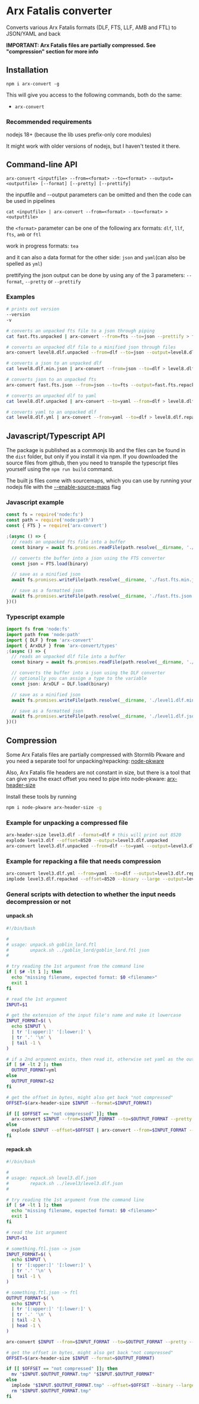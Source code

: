 # Arx Fatalis converter

Converts various Arx Fatalis formats (DLF, FTS, LLF, AMB and FTL) to JSON/YAML and back

**IMPORTANT: Arx Fatalis files are partially compressed. See "compression" section for more info**

## Installation

`npm i arx-convert -g`

This will give you access to the following commands, both do the same:

- `arx-convert`

### Recommended requirements

nodejs 18+ (because the lib uses prefix-only core modules)

It might work with older versions of nodejs, but I haven't tested it there.

## Command-line API

`arx-convert <inputfile> --from=<format> --to=<format> --output=<outputfile> [--format] [--pretty] [--prettify]`

the inputfile and --output parameters can be omitted and then the code can be used in pipelines

`cat <inputfile> | arx-convert --from=<format> --to=<format> > <outputfile>`

the `<format>` parameter can be one of the following arx formats: `dlf`, `llf`, `fts`, `amb` or `ftl`

work in progress formats: `tea`

and it can also a data format for the other side: `json` and `yaml`(can also be spelled as `yml`)

prettifying the json output can be done by using any of the 3 parameters: `--format`, `--pretty` or `--prettify`

### Examples

```sh
# prints out version
--version
-v

# converts an unpacked fts file to a json through piping
cat fast.fts.unpacked | arx-convert --from=fts --to=json --prettify > fast.fts.json

# converts an unpacked dlf file to a minified json through files
arx-convert level8.dlf.unpacked --from=dlf --to=json --output=level8.dlf.min.json

# converts a json to an unpacked dlf
cat level8.dlf.min.json | arx-convert --from=json --to=dlf > level8.dlf.repacked

# converts json to an unpacked fts
arx-convert fast.fts.json --from=json --to=fts --output=fast.fts.repacked

# converts an unpacked dlf to yaml
cat level8.dlf.unpacked | arx-convert --to=yaml --from=dlf > level8.dlf.yml

# converts yaml to an unpacked dlf
cat level8.dlf.yml | arx-convert --from=yaml --to=dlf > level8.dlf.repacked
```

## Javascript/Typescript API

The package is published as a commonjs lib and the files can be found in the `dist` folder, but only if you
install it via npm. If you downloaded the source files from github, then you need to transpile the typescript
files yourself using the `npm run build` command.

The built js files come with sourcemaps, which you can use by running your nodejs file with the
[--enable-source-maps](https://nodejs.org/api/cli.html#--enable-source-maps) flag

### Javascript example

```js
const fs = require('node:fs')
const path = require('node:path')
const { FTS } = require('arx-convert')

;(async () => {
  // reads an unpacked fts file into a buffer
  const binary = await fs.promises.readFile(path.resolve(__dirname, './fast.fts.unpacked'))

  // converts the buffer into a json using the FTS converter
  const json = FTS.load(binary)

  // save as a minified json
  await fs.promises.writeFile(path.resolve(__dirname, './fast.fts.min.json'), JSON.stringify(json), 'utf-8')

  // save as a formatted json
  await fs.promises.writeFile(path.resolve(__dirname, './fast.fts.json'), JSON.stringify(json, null, 2), 'utf-8')
})()
```

### Typescript example

```ts
import fs from 'node:fs'
import path from 'node:path'
import { DLF } from 'arx-convert'
import { ArxDLF } from 'arx-convert/types'
;(async () => {
  // reads an unpacked dlf file into a buffer
  const binary = await fs.promises.readFile(path.resolve(__dirname, './level1.dlf.unpacked'))

  // converts the buffer into a json using the DLF converter
  // optionally you can assign a type to the variable
  const json: ArxDLF = DLF.load(binary)

  // save as a minified json
  await fs.promises.writeFile(path.resolve(__dirname, './level1.dlf.min.json'), JSON.stringify(json), 'utf-8')

  // save as a formatted json
  await fs.promises.writeFile(path.resolve(__dirname, './level1.dlf.json'), JSON.stringify(json, null, 2), 'utf-8')
})()
```

## Compression

Some Arx Fatalis files are partially compressed with Stormlib Pkware and you need a separate
tool for unpacking/repacking: [node-pkware](https://www.npmjs.com/package/node-pkware)

Also, Arx Fatalis file headers are not constant in size, but there is a tool
that can give you the exact offset you need to pipe into node-pkware: [arx-header-size](https://www.npmjs.com/package/arx-header-size)

Install these tools by running

```sh
npm i node-pkware arx-header-size -g
```

### Example for unpacking a compressed file

```sh
arx-header-size level3.dlf --format=dlf # this will print out 8520
explode level3.dlf --offset=8520 --output=level3.dlf.unpacked
arx-convert level3.dlf.unpacked --from=dlf --to=yaml --output=level3.dlf.yml
```

### Example for repacking a file that needs compression

```sh
arx-convert level3.dlf.yml --from=yaml --to=dlf --output=level3.dlf.repacked
implode level3.dlf.repacked --offset=8520 --binary --large --output=level3.dlf
```

### General scripts with detection to whether the input needs decompression or not

#### unpack.sh

```sh
#!/bin/bash

#
# usage: unpack.sh goblin_lord.ftl
#        unpack.sh ../goblin_lord/goblin_lord.ftl json
#

# try reading the 1st argument from the command line
if [ $# -lt 1 ]; then
  echo "missing filename, expected format: $0 <filename>"
  exit 1
fi

# read the 1st argument
INPUT=$1

# get the extension of the input file's name and make it lowercase
INPUT_FORMAT=$( \
  echo $INPUT \
  | tr '[:upper:]' '[:lower:]' \
  | tr '.' '\n' \
  | tail -1 \
)

# if a 2nd argument exists, then read it, otherwise set yaml as the output format
if [ $# -lt 2 ]; then
  OUTPUT_FORMAT=yml
else
  OUTPUT_FORMAT=$2
fi

# get the offset in bytes, might also get back "not compressed"
OFFSET=$(arx-header-size $INPUT --format=$INPUT_FORMAT)

if [[ $OFFSET == "not compressed" ]]; then
  arx-convert $INPUT --from=$INPUT_FORMAT --to=$OUTPUT_FORMAT --pretty --output="$INPUT.$OUTPUT_FORMAT"
else
  explode $INPUT --offset=$OFFSET | arx-convert --from=$INPUT_FORMAT --to=$OUTPUT_FORMAT --pretty --output="$INPUT.$OUTPUT_FORMAT"
fi
```

#### repack.sh

```sh
#!/bin/bash

#
# usage: repack.sh level3.dlf.json
#        repack.sh ../level3/level3.dlf.json
#

# try reading the 1st argument from the command line
if [ $# -lt 1 ]; then
  echo "missing filename, expected format: $0 <filename>"
  exit 1
fi

# read the 1st argument
INPUT=$1

# something.ftl.json -> json
INPUT_FORMAT=$( \
  echo $INPUT \
  | tr '[:upper:]' '[:lower:]' \
  | tr '.' '\n' \
  | tail -1 \
)

# something.ftl.json -> ftl
OUTPUT_FORMAT=$( \
  echo $INPUT \
  | tr '[:upper:]' '[:lower:]' \
  | tr '.' '\n' \
  | tail -2 \
  | head -1 \
)

arx-convert $INPUT --from=$INPUT_FORMAT --to=$OUTPUT_FORMAT --pretty --output="$INPUT.$OUTPUT_FORMAT.tmp"

# get the offset in bytes, might also get back "not compressed"
OFFSET=$(arx-header-size $INPUT --format=$OUTPUT_FORMAT)

if [[ $OFFSET == "not compressed" ]]; then
  mv "$INPUT.$OUTPUT_FORMAT.tmp" "$INPUT.$OUTPUT_FORMAT"
else
  implode "$INPUT.$OUTPUT_FORMAT.tmp" --offset=$OFFSET --binary --large --output="$INPUT.$OUTPUT_FORMAT"
  rm "$INPUT.$OUTPUT_FORMAT.tmp"
fi
```
